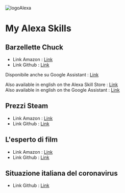 ![logoAlexa](https://assets.bose.com/content/dam/Bose_DAM/Web/consumer_electronics/support/articles/headphones/qc35ii/Amazon_Alexa_Stacked_RGB_Dark-Color.png/_jcr_content/renditions/cq5dam.web.1280.1280.png)
# My Alexa Skills

## Barzellette Chuck

- Link Amazon : [Link](https://www.amazon.it/RasterCrow-Barzellette-Chuck-Non-ufficiale/dp/B07KWYJRVX/)
- Link Github : [Link](https://github.com/RasterCrow/alexa-chuckNorrisFacts)  

Disponibile anche su Google Assistant : [Link](https://assistant.google.com/services/a/uid/000000b6a4f102db?hl=it_it)  

Also available in english on the Alexa Skill Store :  [Link](https://www.amazon.com/RasterCrow-Barzellette-Chuck-Non-ufficiale/dp/B07KWYJRVX/)  
Also available in english on the Google Assistant : [Link](https://assistant.google.com/services/a/uid/000000b6a4f102db?hl=en_en)

## Prezzi Steam

- Link Amazon : [Link](https://www.amazon.it/RasterCrow-Prezzi-Steam/dp/B07KWYPNN6)
- Link Github : [Link](https://github.com/RasterCrow/alexa-steamPrices)

## L'esperto di film

- Link Amazon : [Link](https://www.amazon.it/RasterCrow-Lesperto-di-film/dp/B07N1KSS9N/)
- Link Github : [Link](https://github.com/RasterCrow/alexa-movieExpert)

## Situazione italiana del coronavirus

- Link Github : [Link](https://github.com/RasterCrow/alexa-covid19)

